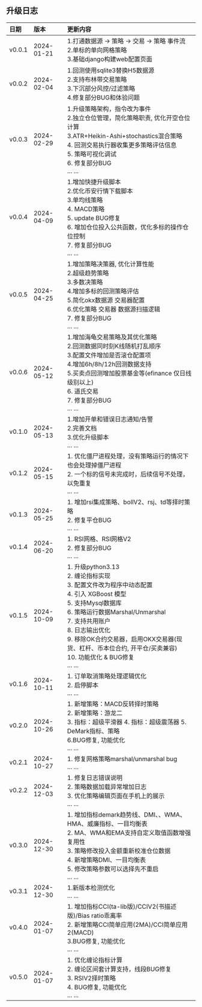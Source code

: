 升级日志 
----------------------

| 日期     | 版本         | 更新内容                                                                                                                                                                                                                                               |
|:-------|:-----------|:---------------------------------------------------------------------------------------------------------------------------------------------------------------------------------------------------------------------------------------------------|
| v0.0.1 | 2024-01-21 | 1.打通数据源 -> 策略 -> 交易 -> 策略 事件流<br/>2.单标的单向网格策略<br/>3.基础django构建web配置页面                                                                                                                                                                              |
| v0.0.2 | 2024-02-04 | 1.回测使用sqlite3替换H5数据源<br/>2.支持布林带交易策略<br/> 3.下沉部分风控/过滤策略<br/>4.修复部分BUG和体验问题<br/>                                                                                                                                                                    |
| v0.0.3 | 2024-02-29 | 1.升级策略架构，指令改为事件<br/> 2.独立仓位管理，简化策略职责, 优化开空仓位计算<br/> 3.ATR+Heikin-Ashi+stochastics混合策略<br/> 4. 回测交易执行器收集更多策略评估信息<br/> 5. 策略可视化调试<br/> 6. 修复部分BUG<br/>... ...                                                                                        |
| v0.0.4 | 2024-04-09 | 1.增加快捷升级脚本<br/> 2.优化币安行情下载脚本<br/> 3.单均线策略<br/> 4. MACD策略<br/> 5. update BUG修复<br/> 6. 增加仓位投入公共函数，优化多标的操作仓位控制<br/> 7. 修复部分BUG<br/>... ...                                                                                                           |
| v0.0.5 | 2024-04-25 | 1.增加策略决策器, 优化计算性能<br/> 2.超级趋势策略<br/> 3.多数决策略<br/> 4.增加多标的回测策略评估<br/> 5.简化okx数据源 交易器配置<br/> 6.优化策略 交易器 数据源扫描逻辑<br/>7. 修复部分BUG<br/>... ...                                                                                                           |
| v0.0.6 | 2024-05-12 | 1.增加海龟交易策略及其优化策略<br/> 2.回测数据同时刻K线随机打乱顺序<br/> 3.配置文件增加是否滚仓配置项<br/> 4.增加6h/8h/12h回测数据支持<br/>5.买卖点回测增加股票基金等(efinance 仅日线级别以上)<br/>6. 道氏交易<br/>7. 修复部分BUG<br/>... ...                                                                                  |
| v0.1.0 | 2024-05-13 | 1.增加开单和错误日志通知/告警<br/> 2.完善文档<br/> 3.优化升级脚本<br/>... ...                                                                                                                                                                                             |
| v0.1.2 | 2024-05-15 | 1. 优化僵尸进程处理，没有策略运行的情况下也会处理掉僵尸进程<br/>2. 一个标的信号未完成时，后续信号不处理， 以免重复<br/>... ...                                                                                                                                                                        |
| v0.1.3 | 2024-05-25 | 1. 增加rsi集成策略、bollV2、rsj、td等择时策略<br/>2. 修复平仓BUG<br/>... ...                                                                                                                                                                                         |
| v0.1.4 | 2024-06-20 | 1. RSI网格、RSI网格V2<br/>2. 修复部分BUG<br/>... ...                                                                                                                                                                                                        |
| v0.1.5 | 2024-10-09 | 1. 升级python3.13<br/> 2. 缠论指标实现 <br/> 3. 配置文件改为程序中动态配置<br/> 4. 引入 XGBoost 模型<br/> 5. 支持Mysql数据库<br/> 6. 策略运行数据Marshal/Unmarshal<br/> 7. 支持共用账户 <br/> 8. 日志输出优化 <br/> 9. 移除OK合约交易器，启用OKX交易器(现货、杠杆、币本位合约, 开平仓/买卖兼容)<br/> 10. 功能优化 & BUG修复<br/>... ... |
| v0.1.6 | 2024-10-11 | 1. 订单取消策略处理逻辑优化<br/> 2. 启停脚本 <br/> ... ...                                                                                                                                                                                                         |
| v0.2.0 | 2024-10-26 | 1. 新增策略：MACD反转择时策略<br/> 2. 新增策略：游龙二<br/> 3. 指标：超级平滑器 4. 指标：超级震荡器 5. DeMark指标、策略<br/> 6.BUG修复, 功能优化 <br/> ... ...                                                                                                                                   |
| v0.2.1 | 2024-10-27 | 1. 修复网格策略marshal/unmarshal bug <br/> ... ...                                                                                                                                                                                                       |
| v0.2.2 | 2024-12-03 | 1. 修复日志错误说明 <br/> 2. 策略数据加载异常增加日志 <br/> 3. 优化策略编辑页面在手机上的展示 <br/> ... ...                                                                                                                                                                           |
| v0.3.0 | 2024-12-30 | 1. 增加指标demark趋势线、DMI、、WMA、HMA、威廉指标、一目均衡表 <br/> 2. MA、WMA和EMA支持自定义取值函数增强复用性 <br/> 3. 策略修改投入金额重新校准仓位数据 <br/> 4. 新增策略DMI、一目均衡表 <br/> 5. 修改策略参数可以选择先不重启 <br/> ... ...                                                                                  |
| v0.3.1 | 2024-12-30 | 1.新版本检测优化 <br/> ... ...                                                                                                                                                                                                                            |
| v0.4.0 | 2024-01-07 | 1. 增加指标CCI(ta-lib版)/CCIV2(书描述版)/Bias ratio乖离率 <br/> 2. 新增策略CCI简单应用(2MA)/CCI简单应用2(MACD) <br/> 3.BUG修复, 功能优化<br/> ... ...                                                                                                                            |
| v0.5.0 | 2024-01-07 | 1. 优化缠论指标计算 <br/> 2. 缠论区间套计算支持，线段BUG修复 <br/> 3. RSIV2择时策略 <br/> 4. BUG修复, 功能优化<br/> ... ...                                                                                                                                                        |

